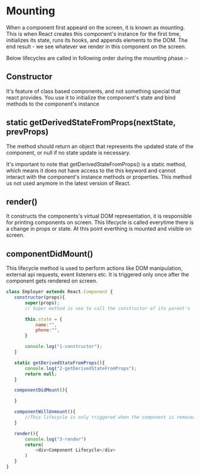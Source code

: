 # Mounting
When a component first appeard on the screen, it is known as mounting. This is when React creates this component's instance for the first time, initializes its state, runs its hooks, and appends elements to the DOM.
The end result - we see whatever we render in this component on the
screen.

Below lifecycles are called in following order during the mounting phase :- 

 ## Constructor
It's feature of class based components, and not something special that react provides. You use it to initialize the component's state and bind methods to the component's instance

## static getDerivedStateFromProps(nextState, prevProps)
The method should return an object that represents the updated state of the component, or null if no state update is necessary.

It's important to note that getDerivedStateFromProps() is a static method, which means it does not have access to the this keyword and cannot interact with the component's instance methods or properties.
This method us not used anymore in the latest version of React.

## render()
It constructs the components's virtual DOM representation, it is responsible for printing components on screen. This lifecycle is called everytime there is a change in props or state. At this point everthing is mounted and visible on screen. 

## componentDidMount()
This lifecycle method is used to perform actions like DOM manipulation, external api requests, event listeners etc. It is triggered only once after the component gets rendered on screen.


 ```js
class Employer extends React.Component {
    constructor(props){
        super(props); 
        // Super method is use to call the constructor of its parent's  class to access the properties and methods of its parent i.e its calling the constructor of React.Component class

        this.state = {
            name:"",
            phone:"",
        }

        console.log("1-constructor");
    }

    static getDerivedStateFromProps(){
        console.log("2-getDerivedStateFromProps");
        return null;
    }

    componentDidMount(){

    }

    componentWillUnmount(){
        //This lifecycle is only triggered when the component is removed from DOM. 
    }

    render(){
        console.log("3-render")
        return(
            <div>Component Lifecycle</div>
        )
    }
}
 ```


